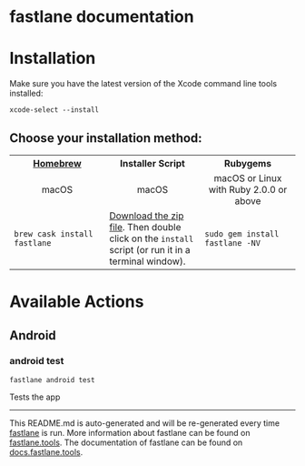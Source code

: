 fastlane documentation
================
# Installation

Make sure you have the latest version of the Xcode command line tools installed:

```
xcode-select --install
```

## Choose your installation method:

<table width="100%" >
<tr>
<th width="33%"><a href="http://brew.sh">Homebrew</a></td>
<th width="33%">Installer Script</td>
<th width="33%">Rubygems</td>
</tr>
<tr>
<td width="33%" align="center">macOS</td>
<td width="33%" align="center">macOS</td>
<td width="33%" align="center">macOS or Linux with Ruby 2.0.0 or above</td>
</tr>
<tr>
<td width="33%"><code>brew cask install fastlane</code></td>
<td width="33%"><a href="https://download.fastlane.tools">Download the zip file</a>. Then double click on the <code>install</code> script (or run it in a terminal window).</td>
<td width="33%"><code>sudo gem install fastlane -NV</code></td>
</tr>
</table>

# Available Actions
## Android
### android test
```
fastlane android test
```
Tests the app

----

This README.md is auto-generated and will be re-generated every time [fastlane](https://fastlane.tools) is run.
More information about fastlane can be found on [fastlane.tools](https://fastlane.tools).
The documentation of fastlane can be found on [docs.fastlane.tools](https://docs.fastlane.tools).
